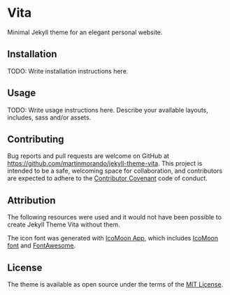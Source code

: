# Vita

Minimal Jekyll theme for an elegant personal website.

## Installation

TODO: Write installation instructions here.

## Usage

TODO: Write usage instructions here. Describe your available layouts, includes, sass and/or assets.

## Contributing

Bug reports and pull requests are welcome on GitHub at https://github.com/martinmorando/jekyll-theme-vita. This project is intended to be a safe, welcoming space for collaboration, and contributors are expected to adhere to the [Contributor Covenant](http://contributor-covenant.org) code of conduct.

## Attribution

The following resources were used and it would not have been possible to create Jekyll Theme Vita without them.

The icon font was generated with [IcoMoon App](https://icomoon.io/), which includes [IcoMoon font](https://icomoon.io/#icons-icomoon) and [FontAwesome](https://github.com/FortAwesome/Font-Awesome#license).

## License

The theme is available as open source under the terms of the [MIT License](https://opensource.org/licenses/MIT).